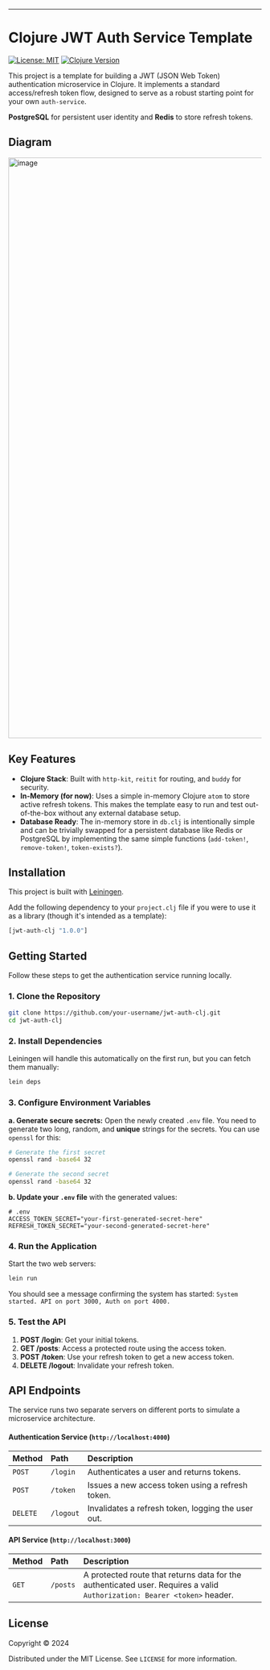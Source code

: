 ---

# Clojure JWT Auth Service Template

[![License: MIT](https://img.shields.io/badge/License-MIT-yellow.svg)](https://opensource.org/licenses/MIT)
[![Clojure Version](https://img.shields.io/badge/clojure-1.12.2-blue.svg)](https://clojure.org/)

This project is a template for building a JWT (JSON Web Token) authentication microservice in Clojure. It implements a standard access/refresh token flow, designed to serve as a robust starting point for your own `auth-service`.

**PostgreSQL** for persistent user identity and **Redis** to store refresh tokens.


## Diagram

<img width="699" height="1152" alt="image" src="https://github.com/user-attachments/assets/6defe2d0-fab7-4d53-8014-20aba359cd39" />



## Key Features

*   **Clojure Stack**: Built with `http-kit`, `reitit` for routing, and `buddy` for security.
*   **In-Memory (for now)**: Uses a simple in-memory Clojure `atom` to store active refresh tokens. This makes the template easy to run and test out-of-the-box without any external database setup.
*   **Database Ready**: The in-memory store in `db.clj` is intentionally simple and can be trivially swapped for a persistent database like Redis or PostgreSQL by implementing the same simple functions (`add-token!`, `remove-token!`, `token-exists?`).

## Installation

This project is built with [Leiningen](https://leiningen.org/).

Add the following dependency to your `project.clj` file if you were to use it as a library (though it's intended as a template):

```clojure
[jwt-auth-clj "1.0.0"]
```

## Getting Started

Follow these steps to get the authentication service running locally.

### 1. Clone the Repository

```bash
git clone https://github.com/your-username/jwt-auth-clj.git
cd jwt-auth-clj
```

### 2. Install Dependencies

Leiningen will handle this automatically on the first run, but you can fetch them manually:
```bash
lein deps
```

### 3. Configure Environment Variables

**a. Generate secure secrets:**
Open the newly created `.env` file. You need to generate two long, random, and **unique** strings for the secrets. You can use `openssl` for this:
```bash
# Generate the first secret
openssl rand -base64 32

# Generate the second secret
openssl rand -base64 32
```

**b. Update your `.env` file** with the generated values:
```
# .env
ACCESS_TOKEN_SECRET="your-first-generated-secret-here"
REFRESH_TOKEN_SECRET="your-second-generated-secret-here"
```

### 4. Run the Application

Start the two web servers:
```bash
lein run
```
You should see a message confirming the system has started:
`System started. API on port 3000, Auth on port 4000.`

### 5. Test the API

1.  **POST /login**: Get your initial tokens.
2.  **GET /posts**: Access a protected route using the access token.
3.  **POST /token**: Use your refresh token to get a new access token.
4.  **DELETE /logout**: Invalidate your refresh token.

## API Endpoints

The service runs two separate servers on different ports to simulate a microservice architecture.

#### Authentication Service (`http://localhost:4000`)

| Method | Path        | Description                                       |
| :----- | :---------- | :------------------------------------------------ |
| `POST` | `/login`    | Authenticates a user and returns tokens.          |
| `POST` | `/token`    | Issues a new access token using a refresh token.  |
| `DELETE`| `/logout`   | Invalidates a refresh token, logging the user out.|

#### API Service (`http://localhost:3000`)

| Method | Path        | Description                                       |
| :----- | :---------- | :------------------------------------------------ |
| `GET`  | `/posts`    | A protected route that returns data for the authenticated user. Requires a valid `Authorization: Bearer <token>` header. |


## License

Copyright © 2024

Distributed under the MIT License. See `LICENSE` for more information.
